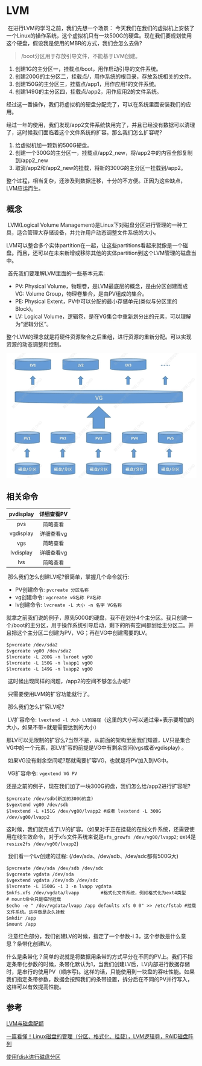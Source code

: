 # LVM



​	在进行LVM的学习之前，我们先想一个场景：
​	今天我们在我们的虚拟机上安装了一个Linux的操作系统，这个虚拟机只有一块500G的硬盘。现在我们要规划使用这个硬盘，假设我是使用的MBR的方式，我们会怎么去做?

> /boot分区用于存放引导文件，不能基于LVM创建。

1. 创建1G的主分区一，挂载点/boot，用作启动引导的文件系统。
2. 创建200G的主分区二，挂载点/，用作系统的根目录，存放系统相关的文件。
3. 创建150G的主分区三，挂载点/app1，用作应用1的文件系统。
4. 创建149G的主分区四，挂载点/app2，用作应用2的文件系统。

​	经过这一番操作，我们将虚拟机的硬盘分配完了，可以在系统里面安装我们的应用。

​	经过一年的使用，我们发现/app2文件系统快用完了，并且已经没有数据可以清理了，这时候我们面临着这个文件系统的扩容。那么我们怎么扩容呢?

1. 给虚拟机加一颗新的500G硬盘。
2. 创建一个300G的主分区一，挂载点/app2_new，将/app2中的内容全部复制到/app2_new
3. 取消/app2和/app2_new的挂载，将新的300G的主分区一挂载到/app2。

​	整个过程，相当复杂，还涉及到数据迁移，十分的不方便。正因为这些缺点，LVM应运而生。

## 概念

​	LVM(Logical Volume Management)是Linux下对磁盘分区进行管理的一种工具，适合管理大存储设备，并允许用户动态调整文件系统的大小。

​	LVM可以整合多个实体partition在一起，让这些partitions看起来就像是一个磁盘。而且，还可以在未来新增或移除其他的实体partition到这个LVM管理的磁盘当中。

​	首先我们要理解LVM里面的一些基本元素:

- PV: Physical Volume，物理卷，是LVM最底层的概念，是由分区创建而成VG: Volume Group，物理卷集合，是由PV组成的集合。
- PE: Physical Extent，PV中可以分配的最小存储单元(类似与分区里的Block)。
- LV: Logical Volume，逻辑卷，是在VG集合中重新划分出的元素，可以理解为“逻辑分区”。

​	整个LVM的理念就是将硬件资源聚合之后重组，进行资源的重新分配。可以实现资源的动态调整和控制。

![](../img/lvm1.png)

## 相关命令

| pvdisplay | 详细查看PV |
| :-------: | :--------: |
|    pvs    |  简略查看  |
| vgdisplay | 详细查看vg |
|    vgs    |  简略查看  |
| lvdisplay | 详细查看vg |
|    lvs    |  简略查看  |

​	那么我们怎么创建LV呢?很简单，掌握几个命令就行:

- PV创建命令: `pvcreate 分区名称`
- vg创建命令: `vgcreate vG名称 PV名称`
- lv创建命令: `lvcreate -L 大小 -n 名字 VG名称`

​	就拿之前我们说的例子，原先500G的硬盘，我不在划分4个主分区。我只创建一个/boot的主分区，用于操作系统引导启动，剩下的所有空间都划给主分区二。并且把这个主分区二创建为PV，VG；再在VG中创建需要的LV。

```shell
$pvcreate /dev/sda2
$vgcreate vg00 /dev/sda2
$lvcreate -L 200G -n lvroot vg00
$lvcreate -L 150G -n lvapp1 vg00
$lvcreate -L 149G -n lvapp2 vg00
```

​	这时候出现同样的问题，/app2的空间不够怎么办呢?

​	只需要使用LVM的扩容功能就行了。

​	那么我们怎么扩容LV呢?

​	LV扩容命令: `lvextend -l 大小 LV的路径`（这里的大小可以通过带+表示要增加的大小，如果不带+就是需要达到的大小）

​	那LV可以无限制的扩容么?当然不是，从前面的架构里面我们知道，LV只是集合VG中的一个元素，那LV扩容的前提是VG中有剩余空间(vgs或者vgdisplay) 。

​	如果VG没有剩余空间呢?那就需要扩容VG，也就是将PV加入到VG中。

​	VG扩容命令: `vgextend VG PV`

​	还是之前的例子，现在我们加了一块300G的盘，我们怎么给/app2进行扩容呢?

```shell
$pvcreate /dev/sdb(新加的300G的盘)
$vgextend vg00 /dev/sdb
$lvextend -L +151G /dev/vg00/lvapp2 #或者 lvextend -L 300G /dev/vg00/lvapp2
```

​	这时候，我们就完成了LV的扩容。（如果对于正在挂载的在线文件系统，还需要使用在线生效命令，对于xfs文件系统来说是`xfs_growfs /dev/vg00/lvapp2`; ext4是`resize2fs /dev/vg00/lvapp2`)

​	我们看一个Lv创建的过程: (/dev/sda、/dev/sdb、/dev/sdc都有500G大)

```shell
$pvcreate /dev/sda /dev/sdb /dev/sdc
$vgcreate vgdata /dev/sda
$vgextend vgdata /dev/sdb /dev/sdc 
$lvcreate -L 1500G -i 3 -n lvapp vgdata 
$mkfs.xfs /dev/vgdata/lvapp        #格式化文件系统，例如格式化为ext4类型
# mount命令只是临时挂载
$echo -e " /dev/vgdata/lvapp /app defaults xfs 0 0" >> /etc/fstab #挂载文件系统。这样做是永久挂载
$mkdir /app
$mount /app
```

​	注意红色部分，我们创建LV的时候，指定了一个参数-i 3，这个参数是什么意思？条带化创建LV。

​	什么是条带化？简单的说就是将数据用条带的方式平分在不同的PV上。我们不指定条带化参数的时候，条带化默认为1，当我们创建LV后，LV内部进行数据存储时，是串行的使用PV（顺序写)。这样的话，只能使用到一块盘的吞吐性能。如果我们指定条带参数，数据会按照我们的条带设置，拆分后在不同的PV并行写入，这样可以有效提高性能。

## 参考

[LVM与磁盘配额](https://blog.csdn.net/ver_mouth__/article/details/123843823)

[一篇看懂！Linux磁盘的管理（分区、格式化、挂载），LVM逻辑卷，RAID磁盘阵列](https://zhuanlan.zhihu.com/p/296777898)

[使用fdisk进行磁盘分区](https://blog.csdn.net/lyc_258465/article/details/127726607)

